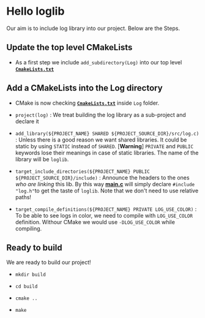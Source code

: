 # Hello loglib

Our aim is to include log library into our project. Below are the Steps.

## Update the top level CMakeLists 

* As a first step we include `add_subdirectory(Log)` into our top level **[`CmakeLists.txt`](CMakeLists.txt)**

## Add a CMakeLists into the Log directory

* CMake is now checking **[`CmakeLists.txt`](Log/CMakeLists.txt)** inside `Log` folder.

* `project(log)` : We treat building the log library as a sub-project and declare it

* `add_library(${PROJECT_NAME} SHARED ${PROJECT_SOURCE_DIR}/src/log.c)` : Unless there is a good reason we want shared libraries.
It could be static by using `STATIC` instead of `SHARED`. [**Warning**] `PRIVATE` and `PUBLIC` keywords lose their meanings in case of static libraries.
The name of the library will be `loglib`.

* `target_include_directories(${PROJECT_NAME} PUBLIC ${PROJECT_SOURCE_DIR}/include)` :  Announce the headers to the ones *who are linking* this lib. 
By this way **[main.c](Driver/main.c)** will simply declare `#include "log.h"`to get the taste of `loglib`. Note that we don't need to use relative paths!

* `target_compile_definitions(${PROJECT_NAME} PRIVATE LOG_USE_COLOR)` : To be able to see logs in color, we need to compile with `LOG_USE_COLOR` definition.
Withour CMake we would use `-DLOG_USE_COLOR` while compiling.

## Ready to build

We are ready to build our project!

* `mkdir build`

* `cd build`

* `cmake ..`

* `make`
